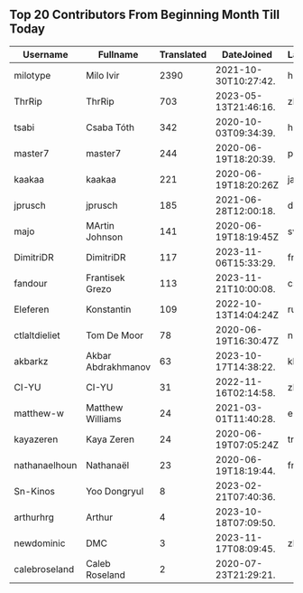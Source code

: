 ## Top 20 Contributors From Beginning Month Till Today ##
|Username|Fullname|Translated|DateJoined|Language|
|--------|--------|----------|----------|-------|
|milotype|Milo Ivir|2390|2021-10-30T10:27:42.|hr|
|ThrRip|ThrRip|703|2023-05-13T21:46:16.|zh_Hans|
|tsabi|Csaba Tóth|342|2020-10-03T09:34:39.|hu|
|master7|master7|244|2020-06-19T18:20:39.|pl|
|kaakaa|kaakaa|221|2020-06-19T18:20:26Z|ja|
|jprusch|jprusch|185|2021-06-28T12:00:18.|de|
|majo|MArtin Johnson|141|2020-06-19T18:19:45Z|sv|
|DimitriDR|DimitriDR|117|2023-11-06T15:33:29.|fr|
|fandour|Frantisek Grezo|113|2023-11-21T10:00:08.|cs|
|Eleferen|Konstantin|109|2022-10-13T14:04:24Z|ru|
|ctlaltdieliet|Tom De Moor|78|2020-06-19T16:30:47Z|nl|
|akbarkz|Akbar Abdrakhmanov|63|2023-10-17T14:38:22.|kk|
|CI-YU|CI-YU|31|2022-11-16T02:14:58.|zh_Hant|
|matthew-w|Matthew Williams|24|2021-03-01T11:40:28.|en_AU|
|kayazeren|Kaya Zeren|24|2020-06-19T07:05:24Z|tr|
|nathanaelhoun|Nathanaël|23|2020-06-19T18:19:44.|fr|
|Sn-Kinos|Yoo Dongryul|8|2023-02-21T07:40:36.||
|arthurhrg|Arthur|4|2023-10-18T07:09:50.||
|newdominic|DMC|3|2023-11-17T08:09:45.|zh_Hant|
|calebroseland|Caleb Roseland|2|2020-07-23T21:29:21.||
